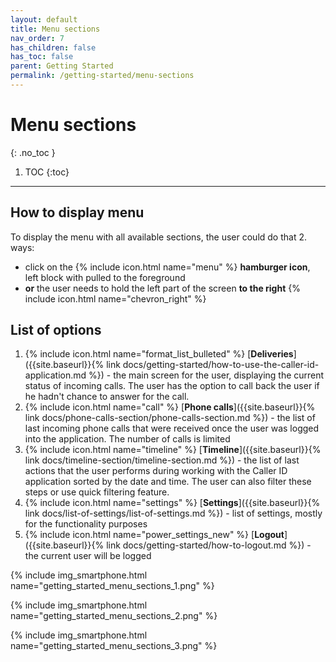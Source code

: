 ```yaml
---
layout: default
title: Menu sections
nav_order: 7
has_children: false
has_toc: false
parent: Getting Started
permalink: /getting-started/menu-sections
---
```


# Menu sections
{: .no_toc }

1. TOC
{:toc}

---

## How to display menu
To display the menu with all available sections, the user could do that 2. ways:
- click on the {% include icon.html name="menu" %} **hamburger icon**, left block with pulled to the foreground
- **or** the user needs to hold the left part of the screen **to the right** {% include icon.html name="chevron_right" %}

## List of options

1. {% include icon.html name="format_list_bulleted" %} [**Deliveries**]({{site.baseurl}}{% link docs/getting-started/how-to-use-the-caller-id-application.md %}) - the main screen for the user, displaying the current status of incoming calls. The user has the option to call back the user if he hadn't chance to answer for the call.
1. {% include icon.html name="call" %} [**Phone calls**]({{site.baseurl}}{% link docs/phone-calls-section/phone-calls-section.md %}) - the list of last incoming phone calls that were received once the user was logged into the application. The number of calls is limited
1. {% include icon.html name="timeline" %} [**Timeline**]({{site.baseurl}}{% link docs/timeline-section/timeline-section.md %}) - the list of last actions that the user performs during working with the Caller ID application sorted by the date and time. The user can also filter these steps or use quick filtering feature.
1. {% include icon.html name="settings" %} [**Settings**]({{site.baseurl}}{% link docs/list-of-settings/list-of-settings.md %}) - list of settings, mostly for the functionality purposes
1. {% include icon.html name="power_settings_new" %} [**Logout**]({{site.baseurl}}{% link docs/getting-started/how-to-logout.md %}) - the current user will be logged


{% include img_smartphone.html name="getting_started_menu_sections_1.png" %}

{% include img_smartphone.html name="getting_started_menu_sections_2.png" %}

{% include img_smartphone.html name="getting_started_menu_sections_3.png" %}